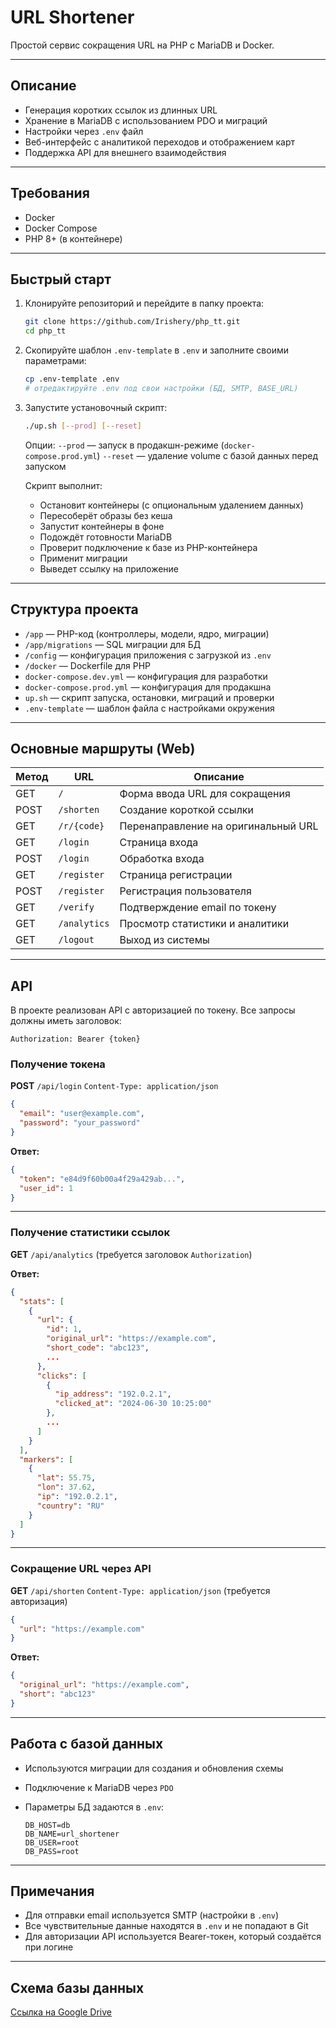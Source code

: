 # URL Shortener

Простой сервис сокращения URL на PHP с MariaDB и Docker.

---

## Описание

* Генерация коротких ссылок из длинных URL
* Хранение в MariaDB с использованием PDO и миграций
* Настройки через `.env` файл
* Веб-интерфейс с аналитикой переходов и отображением карт
* Поддержка API для внешнего взаимодействия

---

## Требования

* Docker
* Docker Compose
* PHP 8+ (в контейнере)

---

## Быстрый старт

1. Клонируйте репозиторий и перейдите в папку проекта:

   ```bash
   git clone https://github.com/Irishery/php_tt.git
   cd php_tt
   ```

2. Скопируйте шаблон `.env-template` в `.env` и заполните своими параметрами:

   ```bash
   cp .env-template .env
   # отредактируйте .env под свои настройки (БД, SMTP, BASE_URL)
   ```

3. Запустите установочный скрипт:

   ```bash
   ./up.sh [--prod] [--reset]
   ```

   Опции:
   `--prod` — запуск в продакшн-режиме (`docker-compose.prod.yml`)
   `--reset` — удаление volume с базой данных перед запуском

   Скрипт выполнит:

   * Остановит контейнеры (с опциональным удалением данных)
   * Пересоберёт образы без кеша
   * Запустит контейнеры в фоне
   * Подождёт готовности MariaDB
   * Проверит подключение к базе из PHP-контейнера
   * Применит миграции
   * Выведет ссылку на приложение

---

## Структура проекта

* `/app` — PHP-код (контроллеры, модели, ядро, миграции)
* `/app/migrations` — SQL миграции для БД
* `/config` — конфигурация приложения с загрузкой из `.env`
* `/docker` — Dockerfile для PHP
* `docker-compose.dev.yml` — конфигурация для разработки
* `docker-compose.prod.yml` — конфигурация для продакшна
* `up.sh` — скрипт запуска, остановки, миграций и проверки
* `.env-template` — шаблон файла с настройками окружения

---

## Основные маршруты (Web)

| Метод | URL          | Описание                            |
| ----- | ------------ | ----------------------------------- |
| GET   | `/`          | Форма ввода URL для сокращения      |
| POST  | `/shorten`   | Создание короткой ссылки            |
| GET   | `/r/{code}`  | Перенаправление на оригинальный URL |
| GET   | `/login`     | Страница входа                      |
| POST  | `/login`     | Обработка входа                     |
| GET   | `/register`  | Страница регистрации                |
| POST  | `/register`  | Регистрация пользователя            |
| GET   | `/verify`    | Подтверждение email по токену       |
| GET   | `/analytics` | Просмотр статистики и аналитики     |
| GET   | `/logout`    | Выход из системы                    |

---

## API

В проекте реализован API с авторизацией по токену. Все запросы должны иметь заголовок:

```http
Authorization: Bearer {token}
```

### Получение токена

**POST** `/api/login`
`Content-Type: application/json`

```json
{
  "email": "user@example.com",
  "password": "your_password"
}
```

**Ответ:**

```json
{
  "token": "e84d9f60b00a4f29a429ab...",
  "user_id": 1
}
```

---

### Получение статистики ссылок

**GET** `/api/analytics`
(требуется заголовок `Authorization`)

**Ответ:**

```json
{
  "stats": [
    {
      "url": {
        "id": 1,
        "original_url": "https://example.com",
        "short_code": "abc123",
        ...
      },
      "clicks": [
        {
          "ip_address": "192.0.2.1",
          "clicked_at": "2024-06-30 10:25:00"
        },
        ...
      ]
    }
  ],
  "markers": [
    {
      "lat": 55.75,
      "lon": 37.62,
      "ip": "192.0.2.1",
      "country": "RU"
    }
  ]
}
```

---

### Сокращение URL через API

**GET** `/api/shorten`
`Content-Type: application/json`
(требуется авторизация)

```json
{
  "url": "https://example.com"
}
```

**Ответ:**

```json
{
  "original_url": "https://example.com",
  "short": "abc123"
}
```

---

## Работа с базой данных

* Используются миграции для создания и обновления схемы
* Подключение к MariaDB через `PDO`
* Параметры БД задаются в `.env`:

  ```env
  DB_HOST=db
  DB_NAME=url_shortener
  DB_USER=root
  DB_PASS=root
  ```

---

## Примечания

* Для отправки email используется SMTP (настройки в `.env`)
* Все чувствительные данные находятся в `.env` и не попадают в Git
* Для авторизации API используется Bearer-токен, который создаётся при логине

---

## Схема базы данных

[Ссылка на Google Drive](https://drive.google.com/file/d/1F2IGthCdVf5Yiol2nMqpCiwZ15kU2esm/view?usp=sharing)
